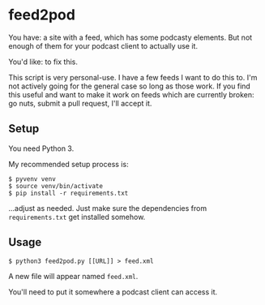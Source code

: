 feed2pod
===

You have: a site with a feed, which has some podcasty elements. But not enough of them for your podcast client to actually use it.

You'd like: to fix this.

This script is very personal-use. I have a few feeds I want to do this to. I'm not actively going for the general case so long as those work. If you find this useful and want to make it work on feeds which are currently broken: go nuts, submit a pull request, I'll accept it.

Setup
---

You need Python 3.

My recommended setup process is:

    $ pyvenv venv
    $ source venv/bin/activate
    $ pip install -r requirements.txt

...adjust as needed. Just make sure the dependencies from `requirements.txt` get installed somehow.

Usage
---

    $ python3 feed2pod.py [[URL]] > feed.xml

A new file will appear named `feed.xml`.

You'll need to put it somewhere a podcast client can access it.

